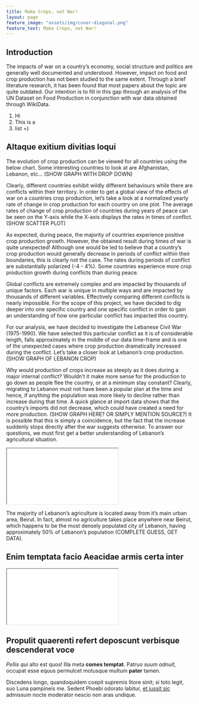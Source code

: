 ```yaml
---
title: Make Crops, not War!
layout: page
feature_image: "assets/img/cover-diagonal.png"
feature_text: Make Crops, not War!
---
```

## Introduction

The impacts of war on a country’s economy, social structure and politics are generally well documented and understood. However, impact on food and crop production has not been studied to the same extent. Through a brief literature research, it has been found that most papers about the topic are quite outdated. Our intention is to fill in this gap through an analysis of the UN Dataset on Food Production in conjunction with war data obtained through WikiData.

1. Hi
2. This is a 
3. list =)

## Altaque exitium divitias loqui

The evolution of crop production can be viewed for all countries using the below chart. Some interesting countries to look at are Afghanistan, Lebanon, etc... (SHOW GRAPH WITH DROP DOWN)

Clearly, different countries exhibit wildly different behaviours while there are conflicts within their territory. In order to get a global view of the effects of war on a countries crop production, let’s take a look at a normalized yearly rate of change in crop production for each country on one plot. The average rates of change of crop production of countries during years of peace can be seen on the Y-axis while the X-axis displays the rates in times of conflict. (SHOW SCATTER PLOT)

As expected, during peace, the majority of countries experience positive crop production growth. However, the obtained result during times of war is quite unexpected! Although one would be led to believe that a country’s crop production would generally decrease in periods of conflict within their boundaries, this is clearly not the case. The rates during periods of conflict are substantially polarized (-4 - 4%). Some countries experience more crop production growth during conflicts than during peace. 

Global conflicts are extremely complex and are impacted by thousands of unique factors. Each war is unique in multiple ways and are impacted by thousands of different variables. Effectively comparing different conflicts is nearly impossible. For the scope of this project, we have decided to dig deeper into one specific country and one specific conflict in order to gain an understanding of how one particular conflict has impacted this country.

For our analysis, we have decided to investigate the Lebanese Civil War (1975-1990).  We have selected this particular conflict as it is of considerable length, falls approximately in the middle of our data time-frame and is one of the unexpected cases where crop production dramatically increased during the conflict. Let’s take a closer look at Lebanon’s crop production. (SHOW GRAPH OF LEBANON CROP)

Why would production of crops increase as steeply as it does during a major internal conflict? Wouldn’t it make more sense for the production to go down as people flee the country, or at a minimum stay constant? Clearly, migrating to Lebanon must not have been a popular plan at the time and hence, if anything the population was more likely to decline rather than increase during that time. A quick glance at import data shows that the country’s imports did not decrease, which could have created a need for more production. (SHOW GRAPH HERE? OR SIMPLY MENTION SOURCE?) It is possible that this is simply a coincidence, but the fact that the increase suddenly stops directly after the war suggests otherwise. To answer our questions, we must first get a better understanding of Lebanon’s agricultural situation.

<iframe class="plot" src="assets/plots/map-agri-leb.html"></iframe>

The majority of Lebanon’s agriculture is located away from it’s main urban area, Beirut. In fact, almost no agriculture takes place anywhere near Beirut, which happens to be the most densely populated city of Lebanon, having approximately 50% of Lebanon’s population (COMPLETE GUESS, GET DATA).    


## Enim temptata facio Aeacidae armis certa inter

<iframe class="plot" src="assets/plots/war-events.html"></iframe>

## Propulit quaerenti refert deposcunt verbisque descenderat voce

*Pellis qui* alto est quos! Illa meta **comes temptat**. Patruo *suum adnuit*,
occupat esse equus permulcet motusque multum **pater** tamen.

Discedens longo, quandoquidem coepit supremis litore sinit; si toto legit, suo
Luna pampineis me. Sedent Phoebi odorato labitur, [et iussit
sic](http://quisquislatronis.com/) admissum nocte moderator nescio non aras
undique.

<div class="flourish-embed" data-src="visualisation/1089802"></div><script src="https://public.flourish.studio/resources/embed.js"></script>
